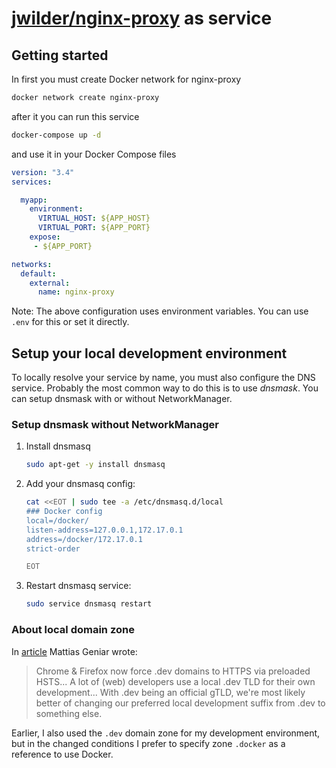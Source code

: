# [jwilder/nginx-proxy](https://github.com/jwilder/nginx-proxy) as service

## Getting started

In first you must create Docker network for nginx-proxy

```bash
docker network create nginx-proxy
```

after it you can run this service

```bash
docker-compose up -d
```

and use it in your Docker Compose files

```yaml
version: "3.4"
services:

  myapp:
    environment:
      VIRTUAL_HOST: ${APP_HOST}
      VIRTUAL_PORT: ${APP_PORT}
    expose:
     - ${APP_PORT}

networks:
  default:
    external:
      name: nginx-proxy
```

Note: The above configuration uses environment variables. You can use `.env` for this or set it directly.

## Setup your local development environment

To locally resolve your service by name, you must also configure the DNS service. Probably the most common way 
to do this is to use *dnsmask*. You can setup dnsmask with or without NetworkManager.

### Setup dnsmask without NetworkManager

1. Install dnsmasq

    ```bash
    sudo apt-get -y install dnsmasq
    ```
    
2. Add your dnsmasq config:

    ```bash
    cat <<EOT | sudo tee -a /etc/dnsmasq.d/local
    ### Docker config
    local=/docker/
    listen-address=127.0.0.1,172.17.0.1
    address=/docker/172.17.0.1
    strict-order
    
    EOT
    ```

3. Restart dnsmasq service:

    ```bash
    sudo service dnsmasq restart
    ```
    
### About local domain zone

In [article](https://ma.ttias.be/chrome-force-dev-domains-https-via-preloaded-hsts/)
Mattias Geniar wrote:

> Chrome & Firefox now force .dev domains to HTTPS via preloaded HSTS...
  A lot of (web) developers use a local .dev TLD for their own development...
  With .dev being an official gTLD, we're most likely better of changing our preferred local development suffix from 
  .dev to something else.

Earlier, I also used the `.dev` domain zone for my development environment, but in the changed conditions 
I prefer to specify zone `.docker` as a reference to use Docker.
